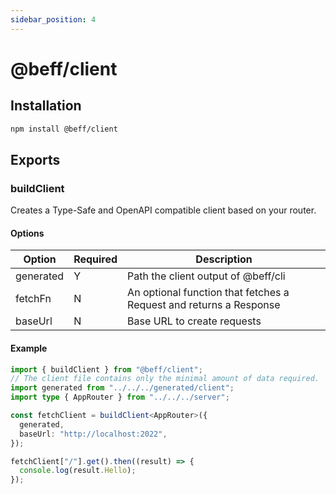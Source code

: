 ```yaml
---
sidebar_position: 4
---
```


# @beff/client

## Installation

```bash
npm install @beff/client
```

## Exports

### buildClient

Creates a Type-Safe and OpenAPI compatible client based on your router.

#### Options

| Option    | Required | Description                                                        |
| --------- | -------- | ------------------------------------------------------------------ |
| generated | Y        | Path the client output of @beff/cli                                |
| fetchFn   | N        | An optional function that fetches a Request and returns a Response |
| baseUrl   | N        | Base URL to create requests                                        |

#### Example

```ts
import { buildClient } from "@beff/client";
// The client file contains only the minimal amount of data required.
import generated from "../../../generated/client";
import type { AppRouter } from "../../../server";

const fetchClient = buildClient<AppRouter>({
  generated,
  baseUrl: "http://localhost:2022",
});

fetchClient["/"].get().then((result) => {
  console.log(result.Hello);
});
```
